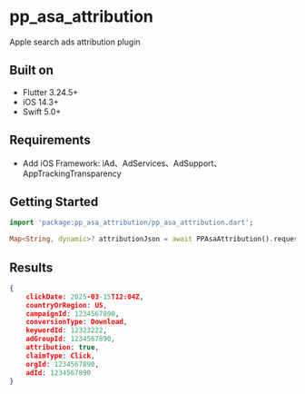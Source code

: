 # pp_asa_attribution

Apple search ads attribution plugin

## Built on

- Flutter 3.24.5+
- iOS 14.3+
- Swift 5.0+
  
## Requirements

- Add iOS Framework: iAd、AdServices、AdSupport、AppTrackingTransparency
  
## Getting Started

```dart
import 'package:pp_asa_attribution/pp_asa_attribution.dart';

Map<String, dynamic>? attributionJson = await PPAsaAttribution().requestAttributionDetails();
```

## Results

```json
{
    clickDate: 2025-03-15T12:04Z, 
    countryOrRegion: US, 
    campaignId: 1234567890, 
    conversionType: Download, 
    keywordId: 12323222, 
    adGroupId: 1234567890, 
    attribution: true, 
    claimType: Click, 
    orgId: 1234567890, 
    adId: 1234567890
}
```
